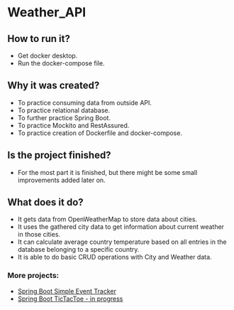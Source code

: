 # Weather_API

## How to run it?

* Get docker desktop.
* Run the docker-compose file.

## Why it was created?

* To practice consuming data from outside API.
* To practice relational database.
* To further practice Spring Boot.
* To practice Mockito and RestAssured.
* To practice creation of Dockerfile and docker-compose.

## Is the project finished?

* For the most part it is finished, but there might be some small improvements added later on.

## What does it do?

* It gets data from OpenWeatherMap to store data about cities.
* It uses the gathered city data to get information about current weather in those cities.
* It can calculate average country temperature based on all entries in the database belonging to a specific country.
* It is able to do basic CRUD operations with City and Weather data.

### More projects:
* [Spring Boot Simple Event Tracker](https://github.com/DZajaczkowski/SimpleEventApp)
* [Spring Boot TicTacToe - in progress](https://github.com/DZajaczkowski/TicTacToeTwo)